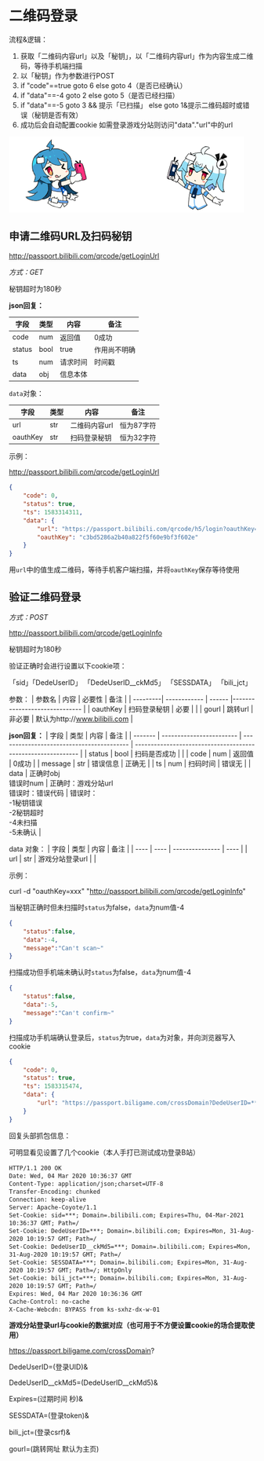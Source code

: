 # 二维码登录

流程&逻辑：

1. 获取「二维码内容url」以及「秘钥」，以「二维码内容url」作为内容生成二维码，等待手机端扫描
2. 以「秘钥」作为参数进行POST
3. if "code"==true goto 6                               else goto 4（是否已经确认）
4. if "data"==-4   goto 2                                else goto 5（是否已经扫描）
5. if "data"==-5   goto 3 && 提示「已扫描」 else goto 1&提示二维码超时或错误（秘钥是否有效）
6. 成功后会自动配置cookie 如需登录游戏分站则访问"data"."url"中的url

<img src="/imgs/2233login.png"/>



## 申请二维码URL及扫码秘钥 

http://passport.bilibili.com/qrcode/getLoginUrl

*方式：GET*

秘钥超时为180秒

**json回复：**

| 字段    | 类型  | 内容      | 备注               |
| ------- | ----- | --------- | ------------------ |
| code    | num   | 返回值    | 0成功              |
| status  | bool  | true      | 作用尚不明确       |
| ts      | num   | 请求时间  | 时间戳             |
| data    | obj   | 信息本体  |                    |

`data`对象：

| 字段     | 类型  | 内容          | 备注       |
| -------- | ----- | ------------- | ---------- |
| url      | str   | 二维码内容url | 恒为87字符 |
| oauthKey | str   | 扫码登录秘钥  | 恒为32字符 |

示例：

http://passport.bilibili.com/qrcode/getLoginUrl
```json
{
	"code": 0,
	"status": true,
	"ts": 1583314311,
	"data": {
		"url": "https://passport.bilibili.com/qrcode/h5/login?oauthKey=c3bd5286a2b40a822f5f60e9bf3f602e",
		"oauthKey": "c3bd5286a2b40a822f5f60e9bf3f602e"
	}
}
```

用`url`中的值生成二维码，等待手机客户端扫描，并将`oauthKey`保存等待使用



## 验证二维码登录 

*方式：POST*

http://passport.bilibili.com/qrcode/getLoginInfo

秘钥超时为180秒

验证正确时会进行设置以下cookie项：

「sid」「DedeUserID」 「DedeUserID__ckMd5」 「SESSDATA」 「bili_jct」

参数：
| 参数名   | 内容         | 必要性 | 备注                          |
| ---------| ------------ | ------ |------------------------------ |
| oauthKey | 扫码登录秘钥 | 必要   |                               |
| gourl    | 跳转url      | 非必要 | 默认为http://www.bilibili.com |


**json回复：**
| 字段    | 类型                     | 内容                                      | 备注                                                         |
| ------- | ------------------------ | ----------------------------------------- | ------------------------------------------------------------ |
| status  | bool                     | 扫码是否成功                              |                                                              |
| code    | num                      | 返回值                                    | 0成功                                                        |
| message | str                      | 错误信息                                  | 正确无                                                       |
| ts      | num                      | 扫码时间                                  | 错误无                                                       |
| data    | 正确时obj<br />错误时num | 正确时：游戏分站url<br />错误时：错误代码 | 错误时：<br />-1秘钥错误<br />-2秘钥超时<br />-4未扫描<br />-5未确认 |

data 对象：
| 字段 | 类型 | 内容            | 备注 |
| ---- | ---- | --------------- | ---- |
| url  | str  | 游戏分站登录url |      |

示例：

curl -d "oauthKey=xxx" "http://passport.bilibili.com/qrcode/getLoginInfo"

当秘钥正确时但未扫描时`status`为false，`data`为num值-4

```json
{
    "status":false,
    "data":-4,
    "message":"Can't scan~"
}
```

扫描成功但手机端未确认时`status`为false，`data`为num值-4

```json
{
    "status":false,
    "data":-5,
    "message":"Can't confirm~"
}
```

扫描成功手机端确认登录后，`status`为true，`data`为对象，并向浏览器写入cookie

```json
{
	"code": 0,
	"status": true,
	"ts": 1583315474,
	"data": {
		"url": "https://passport.biligame.com/crossDomain?DedeUserID=***&DedeUserID__ckMd5=***&Expires=***&SESSDATA=***&bili_jct=***&gourl=http%3A%2F%2Fwww.bilibili.com"
	}
}
```

回复头部抓包信息：

可明显看见设置了几个cookie（本人手打已测试成功登录B站）

```http
HTTP/1.1 200 OK
Date: Wed, 04 Mar 2020 10:36:37 GMT
Content-Type: application/json;charset=UTF-8
Transfer-Encoding: chunked
Connection: keep-alive
Server: Apache-Coyote/1.1
Set-Cookie: sid=***; Domain=.bilibili.com; Expires=Thu, 04-Mar-2021 10:36:37 GMT; Path=/
Set-Cookie: DedeUserID=***; Domain=.bilibili.com; Expires=Mon, 31-Aug-2020 10:19:57 GMT; Path=/
Set-Cookie: DedeUserID__ckMd5=***; Domain=.bilibili.com; Expires=Mon, 31-Aug-2020 10:19:57 GMT; Path=/
Set-Cookie: SESSDATA=***; Domain=.bilibili.com; Expires=Mon, 31-Aug-2020 10:19:57 GMT; Path=/; HttpOnly
Set-Cookie: bili_jct=***; Domain=.bilibili.com; Expires=Mon, 31-Aug-2020 10:19:57 GMT; Path=/
Expires: Wed, 04 Mar 2020 10:36:36 GMT
Cache-Control: no-cache
X-Cache-Webcdn: BYPASS from ks-sxhz-dx-w-01
```

**游戏分站登录url与cookie的数据对应（也可用于不方便设置cookie的场合提取使用）**

https://passport.biligame.com/crossDomain?

DedeUserID=(登录UID)&

DedeUserID__ckMd5=(DedeUserID__ckMd5)&

Expires=(过期时间 秒)&

SESSDATA=(登录token)&

bili_jct=(登录csrf)&

gourl=(跳转网址 默认为主页)

